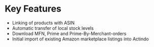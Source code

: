 # Key Features

- Linking of products with ASIN
- Automatic transfer of local stock levels
- Download MFN, Prime and Prime-By-Merchant-orders
- Initial import of existing Amazon marketplace listings into Actindo

[comment]: <> (Info from Actindo Webseite https://www.actindo.com/en/integrations/amazon. Noch aktuell? Zu ergänzen!)